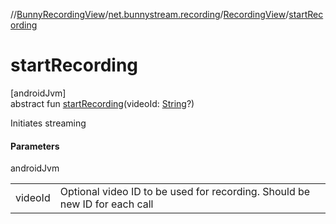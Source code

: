 //[BunnyRecordingView](../../../index.md)/[net.bunnystream.recording](../index.md)/[RecordingView](index.md)/[startRecording](start-recording.md)

# startRecording

[androidJvm]\
abstract fun [startRecording](start-recording.md)(videoId: [String](https://kotlinlang.org/api/latest/jvm/stdlib/kotlin-stdlib/kotlin/-string/index.html)?)

Initiates streaming

#### Parameters

androidJvm

| | |
|---|---|
| videoId | Optional video ID to be used for recording. Should be new ID for each call |
